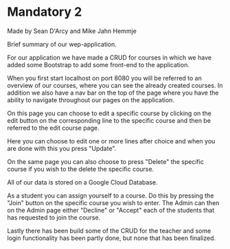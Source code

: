 # Mandatory 2
Made by Sean D'Arcy and Mike Jahn Hemmje

Brief summary of our wep-application.

For our application we have made a CRUD for courses in which we have added some Bootstrap to add some front-end to the application.

When you first start localhost on port 8080 you will be referred to an overview of our courses, where you can see the already created
courses. In addition we also have a nav bar on the top of the page where you have the ability to navigate throughout our pages on the
application.

On this page you can choose to edit a specific course by clicking on the edit button on the corresponding line to the specific course
and then be referred to the edit course page.

Here you can choose to edit one or more lines after choice and when you are done with this you press "Update".

On the same page you can also choose to press "Delete" the specific course if you wish to the delete the specific course.

All of our data is stored on a Google Cloud Database.

As a student you can assign yourself to a course. Do this by pressing the "Join" button on the specific course you wish to enter. The Admin 
can then on the Admin page either "Decline" or "Accept" each of the students that has requested to join the course. 

Lastly there has been build some of the CRUD for the teacher and some login functionality has been partly done, but none that has been
finalized.
